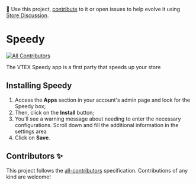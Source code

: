 📢 Use this project, [contribute](https://github.com/vtex-apps/speedy) to it or open issues to help evolve it using [Store Discussion](https://github.com/vtex-apps/store-discussion).

# Speedy

<!-- prettier-ignore-start -->
<!-- markdownlint-disable -->
<!-- ALL-CONTRIBUTORS-BADGE:START - Do not remove or modify this section -->
[![All Contributors](https://img.shields.io/badge/all_contributors-0-orange.svg?style=flat-square)](#contributors-)
<!-- ALL-CONTRIBUTORS-BADGE:END -->
<!-- markdownlint-enable -->
<!-- prettier-ignore-end -->

The VTEX Speedy app is a first party that speeds up your store

## Installing Speedy

1. Access the **Apps** section in your account's admin page and look for the Speedy box;
2. Then, click on the **Install** button;
3. You'll see a warning message about needing to enter the necessary configurations. Scroll down and fill the additional information in the settings area
4. Click on **Save**.

## Contributors ✨

<!-- ALL-CONTRIBUTORS-LIST:START - Do not remove or modify this section -->
<!-- prettier-ignore-start -->
<!-- markdownlint-disable -->
<!-- markdownlint-enable -->
<!-- prettier-ignore-end -->
<!-- ALL-CONTRIBUTORS-LIST:END -->

This project follows the [all-contributors](https://github.com/all-contributors/all-contributors) specification. Contributions of any kind are welcome!

<!-- DOCS-IGNORE:end -->
